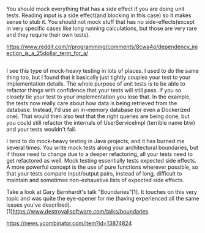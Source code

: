 You should mock everything that has a side effect if you are doing unit tests. Reading input is a side effect(and blocking in this case) so it makes sense to stub it. You should not mock stuff that has no side-effects(except in very specific cases like long running calculations, but those are very rare and they require their own tests).

https://www.reddit.com/r/programming/comments/8cwa4o/dependency_injection_is_a_25dollar_term_for_a/

##

I see this type of mock-heavy testing in lots of places. I used to do the same thing too, but I found that it basically just tightly couples your test to your implementation details. The whole purpose of unit tests is to be able to refactor things with confidence that your tests will still pass. If you so closely tie your test to your implementation you lose that.
In the example, the tests now really care about how data is being retrieved from the database. Instead, I'd use an in-memory database (or even a Dockerized one). That would then also test that the right queries are being done, but you could still refactor the internals of UserServiceImpl (terrible name btw) and your tests wouldn't fail.


I tend to do mock-heavy testing in Java projects, and it has burned me several times. You write mock tests along your architectural boundaries, but if those need to change due to a deeper refactoring, all your tests need to get refactored as well.
Mock testing essentially tests expected side effects. A more powerful concept is the use of pure functions wherever possible, so that your tests compare input/output pairs, instead of long, difficult to maintain and sometimes non-exhaustive lists of expected side effects.


Take a look at Gary Bernhardt's talk "Boundaries"[1]. It touches on this very topic and was quite the eye-opener for me (having experienced all the same issues you've described).
[1]https://www.destroyallsoftware.com/talks/boundaries

https://news.ycombinator.com/item?id=13874824